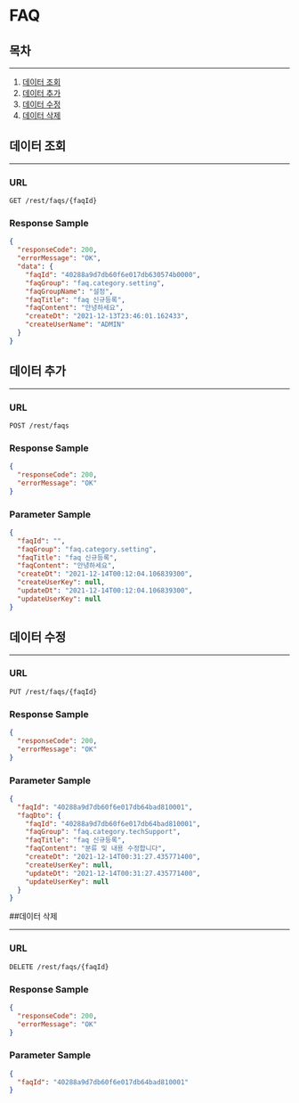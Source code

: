 # FAQ

## 목차

---

1. [데이터 조회](#데이터-조회)
2. [데이터 추가](#데이터-추가)
3. [데이터 수정](#데이터-수정)
4. [데이터 삭제](#데이터-삭제)

## 데이터 조회

---

### URL

```
GET /rest/faqs/{faqId}
```

### Response Sample

```json
{
  "responseCode": 200,
  "errorMessage": "OK",
  "data": {
    "faqId": "40288a9d7db60f6e017db630574b0000",
    "faqGroup": "faq.category.setting",
    "faqGroupName": "설정",
    "faqTitle": "faq 신규등록",
    "faqContent": "안녕하세요",
    "createDt": "2021-12-13T23:46:01.162433",
    "createUserName": "ADMIN"
  }
}
```

## 데이터 추가

---

### URL

```
POST /rest/faqs
```

### Response Sample

```json
{
  "responseCode": 200,
  "errorMessage": "OK"
}
```

### Parameter Sample

```json
{
  "faqId": "",
  "faqGroup": "faq.category.setting",
  "faqTitle": "faq 신규등록",
  "faqContent": "안녕하세요",
  "createDt": "2021-12-14T00:12:04.106839300",
  "createUserKey": null,
  "updateDt": "2021-12-14T00:12:04.106839300",
  "updateUserKey": null
}
```

## 데이터 수정

---

### URL

```
PUT /rest/faqs/{faqId}
```

### Response Sample

```json
{
  "responseCode": 200,
  "errorMessage": "OK"
}
```

### Parameter Sample

```json
{
  "faqId": "40288a9d7db60f6e017db64bad810001",
  "faqDto": {
    "faqId": "40288a9d7db60f6e017db64bad810001",
    "faqGroup": "faq.category.techSupport",
    "faqTitle": "faq 신규등록",
    "faqContent": "분류 및 내용 수정합니다",
    "createDt": "2021-12-14T00:31:27.435771400",
    "createUserKey": null,
    "updateDt": "2021-12-14T00:31:27.435771400",
    "updateUserKey": null
  }
}
```

##데이터 삭제

---

### URL

```
DELETE /rest/faqs/{faqId}
```

### Response Sample

```json
{
  "responseCode": 200,
  "errorMessage": "OK"
}
```

### Parameter Sample

```json
{
  "faqId": "40288a9d7db60f6e017db64bad810001"
}
```